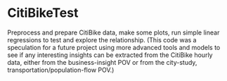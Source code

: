 # CitiBikeTest
Preprocess and prepare CitiBike data, make some plots, run simple linear regressions to test and explore the relationship.
(This code was a speculation for a future project using more advanced tools and models to see if any interesting insights can be extracted from the CitiBike hourly data, either from the business-insight POV or from the city-study, transportation/population-flow POV.) 
